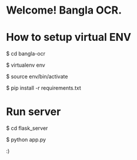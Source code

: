 # Welcome! Bangla OCR.

# How to setup virtual ENV
$ cd bangla-ocr

$ virtualenv env

$ source env/bin/activate

$ pip install -r requirements.txt

# Run server
$ cd flask_server

$ python app.py






:)